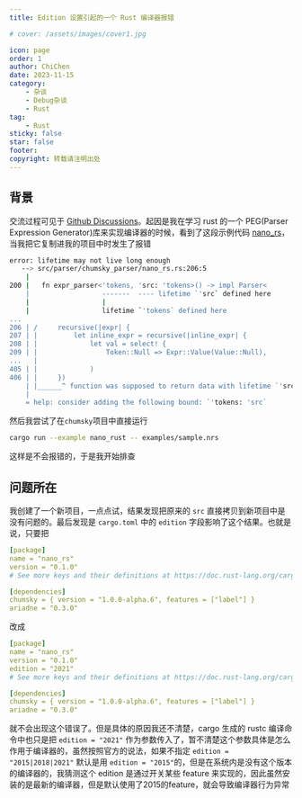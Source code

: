 ```yaml
---
title: Edition 设置引起的一个 Rust 编译器报错

# cover: /assets/images/cover1.jpg

icon: page
order: 1
author: ChiChen
date: 2023-11-15
category:
    - 杂谈
    - Debug杂谈
    - Rust
tag:
    - Rust
sticky: false
star: false
footer:
copyright: 转载请注明出处
---
```


## 背景

交流过程可见于 [Github Discussions](https://github.com/zesterer/chumsky/discussions/564)。起因是我在学习 rust 的一个 PEG(Parser Expression Generator)库来实现编译器的时候，看到了这段示例代码 [nano_rs](https://github.com/zesterer/chumsky/blob/main/examples/nano_rust.rs)，当我把它复制进我的项目中时发生了报错

```bash
error: lifetime may not live long enough
   --> src/parser/chumsky_parser/nano_rs.rs:206:5
    |
200 |   fn expr_parser<'tokens, 'src: 'tokens>() -> impl Parser<
    |                  -------  ---- lifetime `'src` defined here
    |                  |
    |                  lifetime `'tokens` defined here
...
206 | /     recursive(|expr| {
207 | |         let inline_expr = recursive(|inline_expr| {
208 | |             let val = select! {
209 | |                 Token::Null => Expr::Value(Value::Null),
...   |
405 | |             )
406 | |     })
    | |______^ function was supposed to return data with lifetime `'src` but it is returning data with lifetime `'tokens`
    |
    = help: consider adding the following bound: `'tokens: 'src`
```

然后我尝试了在`chumsky`项目中直接运行

```bash
cargo run --example nano_rust -- examples/sample.nrs
```

这样是不会报错的，于是我开始排查

## 问题所在

我创建了一个新项目，一点点试，结果发现把原来的 `src` 直接拷贝到新项目中是没有问题的。最后发现是 `cargo.toml` 中的 `edition` 字段影响了这个结果。也就是说，只要把

```yml
[package]
name = "nano_rs"
version = "0.1.0"
# See more keys and their definitions at https://doc.rust-lang.org/cargo/reference/manifest.html

[dependencies]
chumsky = { version = "1.0.0-alpha.6", features = ["label"] }
ariadne = "0.3.0"
```

改成

```yml
[package]
name = "nano_rs"
version = "0.1.0"
edition = "2021"
# See more keys and their definitions at https://doc.rust-lang.org/cargo/reference/manifest.html

[dependencies]
chumsky = { version = "1.0.0-alpha.6", features = ["label"] }
ariadne = "0.3.0"
```

就不会出现这个错误了。但是具体的原因我还不清楚，cargo 生成的 rustc 编译命令中也只是把 `edition = "2021"` 作为参数传入了，暂不清楚这个参数具体是怎么作用于编译器的，虽然按照官方的说法，如果不指定 `edition = "2015|2018|2021"` 默认是用 `edition = "2015"`的，但是在系统内是没有这个版本的编译器的，我猜测这个 edition 是通过开关某些 feature 来实现的，因此虽然安装的是最新的编译器，但是默认使用了2015的feature，就会导致编译器行为异常
